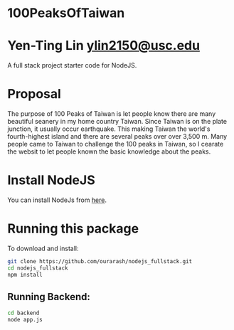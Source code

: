 # 100PeaksOfTaiwan
# Yen-Ting Lin ylin2150@usc.edu
A full stack project starter code for NodeJS.
# Proposal
The purpose of 100 Peaks of Taiwan is let people know there are many beautiful seanery in my home country Taiwan. Since Taiwan is on the plate junction, it usually occur earthquake. This making Taiwan the world's fourth-highest island and there are several peaks over over 3,500 m. Many people came to Taiwan to challenge the 100 peaks in Taiwan, so I cearate the websit to let people known the basic knowledge about the peaks. 

# Install NodeJS

You can install NodeJs from [here](https://nodejs.org/en/download/).

# Running this package

To download and install:

```bash
git clone https://github.com/ourarash/nodejs_fullstack.git
cd nodejs_fullstack
npm install
```

## Running Backend:
```bash
cd backend
node app.js
```
